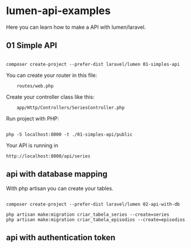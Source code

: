 # lumen-api-examples
Here you can learn how to make a API with lumen/laravel.


## 01 Simple API


<code>
composer create-project --prefer-dist laravel/lumen 01-simples-api
</code>

You can create your router in this file: 

        routes/web.php 

Create your controller class like this: 

        app/Http/Controllers/SeriesController.php

Run project with PHP:  

<code>
php -S localhost:8000 -t ./01-simples-api/public
</code>

Your API is running in 

    http://localhost:8000/api/series

## api with database mapping

With php artisan you can create your tables. 

<code>
composer create-project --prefer-dist laravel/lumen 02-api-with-db
</code>
<code>
php artisan make:migration criar_tabela_series --create=series
php artisan make:migration criar_tabela_episodios --create=episodios
</code>


## api with authentication token

